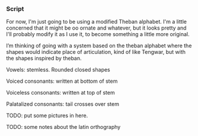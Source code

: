 ### Script

For now, I'm just going to be using a modified Theban alphabet. I'm a little concerned that it might be oo ornate and whatever, but it looks pretty and I'll probably modify it as I use it, to become something a little more original.

I’m thinking of going with a system based on the theban alphabet where the shapes would indicate place of articulation, kind of like Tengwar, but with the shapes inspired by theban.

Vowels: stemless. Rounded closed shapes

Voiced consonants: written at bottom of stem

Voiceless consonants: written at top of stem

Palatalized consonants: tail crosses over stem

TODO: put some pictures in here.

TODO: some notes about the latin orthography

